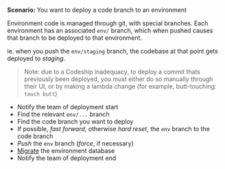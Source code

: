 **Scenario:** You want to deploy a code branch to an environment

Environment code is managed through git, with special branches. Each environment has an associated `env/` branch, which when pushed causes that branch to be deployed to that environment.

ie. when you push the `env/staging` branch, the codebase at that point gets deployed to *staging*.


> Note: due to a Codeship inadequacy, to deploy a commit thats previously been deployed, you must either do so manually through their UI, or by making a lambda change (for example, butt-touching: `touch butt`)

- Notify the team of deployment start
- Find the relevant `env/...` branch
- Find the code branch you want to deploy
- If possible, *fast forward*, otherwise *hard reset*, the `env` branch to the code branch
- *Push* the `env` branch (*force*, if necessary)
- [Migrate](../process/Migration.md) the environment database
- Notify the team of deployment end
